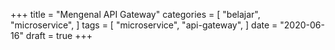 +++
title = "Mengenal API Gateway"
categories = [
    "belajar",
    "microservice",
]
tags = [
    "microservice",
    "api-gateway",
]
date = "2020-06-16"
draft = true
+++